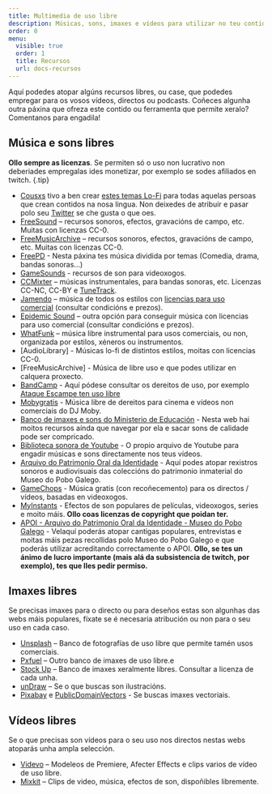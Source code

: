 ```yaml
---
title: Multimedia de uso libre
description: Músicas, sons, imaxes e vídeos para utilizar no teu contido
order: 0
menu:
  visible: true
  order: 1
  title: Recursos
  url: docs-recursos
---
```

Aquí podedes atopar algúns recursos libres, ou case, que podedes empregar para os vosos vídeos, directos ou podcasts. Coñeces algunha outra páxina que ofreza este contido ou ferramenta que permite xeralo? Comentanos para engadila!

## Música e sons libres

**Ollo sempre as licenzas**. Se permiten só o uso non lucrativo non deberiades empregalas ides monetizar, por exemplo se sodes afiliados en twitch. {.tip}

- [Cousxs](https://www.youtube.com/watch?v=16P8yYt1v3s) tivo a ben crear [estes temas Lo-Fi](https://drive.google.com/drive/folders/1zZf1ul6TdXIvfwQhumCvmWc2Bdy_ojZx?usp=sharing) para todas aquelas persoas que crean contidos na nosa lingua. Non deixedes de atribuír e pasar polo seu [Twitter](https://twitter.com/cousxs) se che gusta o que oes.
- [FreeSound](https://freesound.org/) – recursos sonoros, efectos, gravacións de campo, etc. Muitas con licenzas CC-0.
- [FreeMusicArchive](https://www.freemusicarchive.org/) – recursos sonoros, efectos, gravacións de campo, etc. Muitas con licenzas CC-0.
- [FreePD](https://freepd.com) - Nesta páxina tes música dividida por temas (Comedia, drama, bandas sonoras...)
- [GameSounds](https://gamesounds.xyz/) - recursos de son para videoxogos.
- [CCMixter](http://dig.ccmixter.org/) – músicas instrumentales, para bandas sonoras, etc. Licenzas CC-NC, CC-BY e [TuneTrack](http://tunetrack.net/artistech/pages/music-licensing/).
- [Jamendo](https://www.jamendo.com/) – música de todos os estilos con [licencias para uso comercial](https://licensing.jamendo.com/es/catalogo?jmm=catalog) (consultar condicións e prezos).
- [Epidemic Sound](https://www.epidemicsound.com/) – outra opción para conseguir música con licencias para uso comercial (consultar condicións e prezos).
- [WhatFunk](https://www.whatfunk.com/) – música libre instrumental para usos comerciais, ou non, organizada por estilos, xéneros ou instrumentos.
- [AudioLibrary] - Músicas lo-fi de distintos estilos, moitas con licencias CC-0.
- [FreeMusicArchive] - Música de libre uso e que podes utilizar en calquera proxecto.
- [BandCamp](https://bandcamp.com) - Aquí pódese consultar os dereitos de uso, por exemplo [Ataque Escampe ten uso libre](https://ataqueescampe.bandcamp.com/)
- [Mobygratis](https://mobygratis.com) - Música libre de dereitos para cinema e vídeos non comerciais do DJ Moby.
- [Banco de imaxes e sons do Ministerio de Educación](http://recursostic.educacion.es/bancoimagenes/web) - Nesta web hai moitos recursos aínda que navegar por ela e sacar sons de calidade pode ser compricado.
- [Biblioteca sonora de Youtube](https://www.youtube.com/audiolibrary/music) - O propio arquivo de Youtube para engadir músicas e sons directamente nos teus vídeos.
- [Arquivo do Patrimonio Oral da Identidade](http://www.apoi-mpg.org) - Aquí podes atopar rexistros sonoros e audiovisuais das coleccións do patrimonio inmaterial do Museo do Pobo Galego.
- [GameChops](https://gamechops.com/) - Música gratis (con recoñecemento) para os directos / vídeos, basadas en videoxogos.
- [MyInstants](https://www.myinstants.com) - Efectos de son populares de películas, videoxogos, series e moito máis. **Ollo coas licenzas de copyright que poidan ter.**
- [APOI - Arquivo do Patrimonio Oral da Identidade - Museo do Pobo Galego](http://apoi.museodopobo.gal/) - Velaquí poderás atopar cantigas populares, entrevistas e moitas máis pezas recollidas polo Museo do Pobo Galego e que poderás utilizar acreditando correctamente o APOI. **Ollo, se tes un ánimo de lucro importante (mais alá da subsistencia de twitch, por exemplo), tes que lles pedir permiso.**

## Imaxes libres

Se precisas imaxes para o directo ou para deseños estas son algunhas das webs máis populares, fíxate se é necesaria atribución ou non para o seu uso en cada caso.

- [Unsplash](https://unsplash.com/) – Banco de fotografías de uso libre que permite tamén usos comerciais.
- [Pxfuel](https://pxfuel.com/) – Outro banco de imaxes de uso libre.e
- [Stock Up](https://stockup.sitebuilderreport.com/) – Banco de imaxes xeralmente libres. Consultar a licenza de cada unha.
- [unDraw](https://undraw.co/) – Se o que buscas son ilustracións.
- [Pixabay](https://pixabay.com/) e [PublicDomainVectors](https://publicdomainvectors.org/) - Se buscas imaxes vectoriais.

## Vídeos libres


Se o que precisas son vídeos para o seu uso nos directos nestas webs atoparás unha ampla selección.

- [Videvo](https://www.videvo.net/) – Modeleos de Premiere, Afecter Effects e clips varios de vídeo de uso libre.
- [Mixkit](https://mixkit.co/) – Clips de video, música, efectos de son, dispoñibles libremente.
